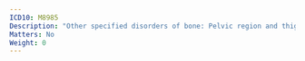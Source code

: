 ```yaml
---
ICD10: M8985
Description: "Other specified disorders of bone: Pelvic region and thigh"
Matters: No
Weight: 0
---
```


